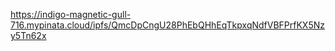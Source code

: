 https://indigo-magnetic-gull-716.mypinata.cloud/ipfs/QmcDpCngU28PhEbQHhEqTkpxqNdfVBFPrfKX5Nzy5Tn62x
